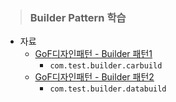 > ### Builder Pattern 학습
- 자료 
  - [GoF디자인패턴 - Builder 패턴1](https://www.youtube.com/watch?v=_GCiJAFU2DU&list=PLe6NQuuFBu7FhPfxkjDd2cWnTy2y_w_jZ&index=19)
    - `com.test.builder.carbuild`
  - [GoF디자인패턴 - Builder 패턴2](https://www.youtube.com/watch?v=sg_6GWRBRas)
    - `com.test.builder.databuild`